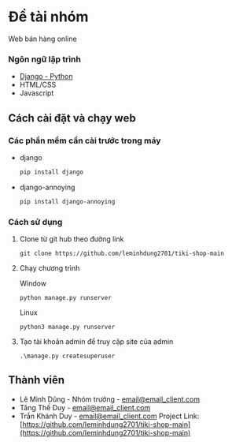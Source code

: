 
# Đề tài nhóm
Web bán hàng online
### Ngôn ngữ lập trình
* [Django - Python](https://https://www.djangoproject.com//)
* HTML/CSS
* Javascript
## Cách cài đặt và chạy web
### Các phần mềm cần cài trước trong máy
* django
  ```sh
  pip install django
  ```
* django-annoying
    ```sh
  pip install django-annoying
    ```
### Cách sử dụng
1. Clone từ git hub theo đường link
   ```
   git clone https://github.com/leminhdung2701/tiki-shop-main
   ```
2. Chạy chương trình 
   
   Window
   ```
   python manage.py runserver
   ```
   Linux
   ```
   python3 manage.py runserver
   ```
3. Tạo tài khoản admin để truy cập site của admin
     ```
   .\manage.py createsuperuser
   ```

## Thành viên

* Lê Minh Dũng - Nhóm trưởng - email@email_client.com
* Tăng Thế Duy -  email@email_client.com
* Trần Khánh Duy -  email@email_client.com
Project Link: [https://github.com/leminhdung2701/tiki-shop-main](https://github.com/leminhdung2701/tiki-shop-main)

